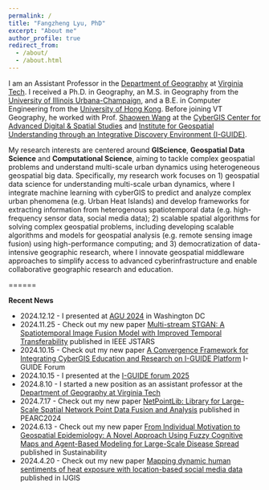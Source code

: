 ```yaml
---
permalink: /
title: "Fangzheng Lyu, PhD"
excerpt: "About me"
author_profile: true
redirect_from: 
  - /about/
  - /about.html
---
```


I am an Assistant Professor in the [Department of Geography](https://geography.vt.edu/) at [Virginia Tech](https://www.vt.edu/). I received a Ph.D. in Geography, an M.S. in Geography from the [University of Illinois Urbana-Champaign](https://illinois.edu/), and a B.E. in Computer Engineering from the [University of Hong Kong](https://www.hku.hk/). Before joining VT Geography, he worked with Prof. [Shaowen Wang](https://ggis.illinois.edu/directory/profile/shaowen) at the [CyberGIS Center for Advanced Digital & Spatial Studies](https://cybergis.illinois.edu/) and [Institute for Geospatial Understanding through an Integrative Discovery Environment (I-GUIDE)](https://i-guide.io/).

My research interests are centered around **GIScience**, **Geospatial Data Science** and **Computational Science**, aiming to tackle complex geospatial problems and understand multi-scale urban dynamics using heterogeneous geospatial big data. Specifically, my research work focuses on 1) geospatial data science for understanding multi-scale urban dynamics, where I integrate machine learning with cyberGIS to predict and analyze complex urban phenomena (e.g. Urban Heat Islands) and develop frameworks for extracting information from heterogenous spatiotemporal data (e.g. high-frequency sensor data, social media data); 2) scalable spatial algorithms for solving complex geospatial problems, including developing scalable algorithms and models for geospatial analysis (e.g. remote sensing image fusion) using high-performance computing; and 3) democratization of data-intensive geographic research, where I innovate geospatial middleware approaches to simplify access to advanced cyberinfrastructure and enable collaborative geographic research and education.


======

**Recent News**

- 2024.12.12 - I presented at [AGU 2024](https://www.agu.org/annual-meeting) in Washington DC
- 2024.11.25 - Check out my new paper [Multi-stream STGAN: A Spatiotemporal Image Fusion Model with Improved Temporal Transferability](https://ieeexplore.ieee.org/abstract/document/10767408) published in IEEE JSTARS
- 2024.10.15 - Check out my new paper [A Convergence Framework for Integrating CyberGIS Education and Research on I-GUIDE Platform](https://docs.lib.purdue.edu/iguide/2024/presentations/1/) I-GUIDE Forum
- 2024.10.15 - I presented at the [I-GUIDE forum 2025](https://i-guide.io/forum/forum-2024/)
- 2024.8.10 - I started a new position as an assistant professor at the [Department of Geography at Virginia Tech](https://geography.vt.edu/)
- 2024.7.17 - Check out my new paper [NetPointLib: Library for Large-Scale Spatial Network Point Data Fusion and Analysis](https://dl.acm.org/doi/abs/10.1145/3626203.3670615) published in PEARC2024
- 2024.6.13 - Check out my new paper [From Individual Motivation to Geospatial Epidemiology: A Novel Approach Using Fuzzy Cognitive Maps and Agent-Based Modeling for Large-Scale Disease Spread](https://www.mdpi.com/2071-1050/16/12/5036) published in Sustainability
- 2024.4.20 - Check out my new paper [Mapping dynamic human sentiments of heat exposure with location-based social media data
](https://www.tandfonline.com/doi/abs/10.1080/13658816.2024.2343063) published in IJGIS
